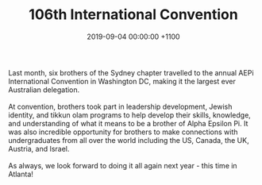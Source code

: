 ---
layout: post
title: "106th International Convention"
date: 2019-09-04 00:00:00 +1100
image: https://i.imgur.com/vLc1J3J.jpg
body: "Last month, six brothers of the Sydney chapter travelled to the annual AEPi International Convention in Washington DC, making it the largest ever Australian delegation.
<br /><br />
At convention, brothers took part in leadership development, Jewish identity, and tikkun olam programs to help develop their skills, knowledge, and understanding of what it means to be a brother of Alpha Epsilon Pi. It was also incredible opportunity for brothers to make connections with undergraduates from all over the world including the US, Canada, the UK, Austria, and Israel.
<br /><br />
As always, we look forward to doing it all again next year - this time in Atlanta!"
---